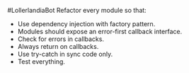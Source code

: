 #LollerlandiaBot
Refactor every module so that:
 - Use dependency injection with factory pattern.
 - Modules should expose an error-first callback interface.
 - Check for errors in callbacks.
 - Always return on callbacks.
 - Use try-catch in sync code only.
 - Test everything.
